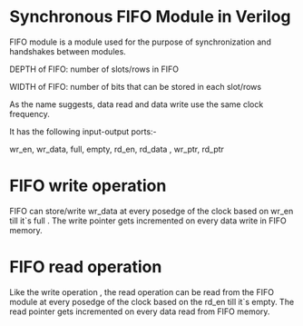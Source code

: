 
# Synchronous FIFO Module in Verilog
FIFO module is a module used for the purpose of synchronization and handshakes between modules.
 
DEPTH of FIFO: number of slots/rows in FIFO 

WIDTH of FIFO: number of bits that can be stored in each slot/rows

As the name suggests, data read and data write use the same clock frequency.

It has the following input-output ports:-

wr_en, wr_data, full, empty, rd_en, rd_data , wr_ptr, rd_ptr

# FIFO write operation

FIFO can store/write wr_data at every posedge of the clock based on wr_en till it`s full . The write pointer gets incremented on every data write in FIFO memory.

# FIFO read operation

Like the write operation , the read operation can be read from the FIFO module at every posedge of the clock based on the rd_en till it`s empty. The read pointer gets incremented on every data read from FIFO memory. 
